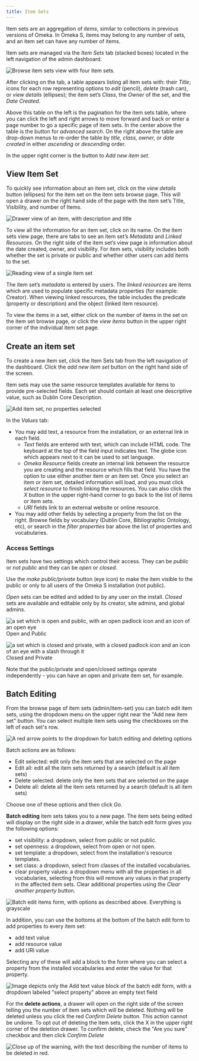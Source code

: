 ```yaml
---
title: Item Sets
---
```


Item sets are an aggregation of *items*, similar to collections in previous versions of Omeka. In Omeka S, items may belong to any number of sets, and an item set can have any number of items.

Item sets are managed via the *Item Sets* tab (stacked boxes) located in the left navigation of the admin dashboard. 

![Browse item sets view with four item sets.](/content/contentfiles/itemsets_browse.png)

After clicking on the tab, a table appears listing all item sets with: their *Title*; icons for each row representing options to *edit* (pencil), *delete* (trash can), or *view details* (ellipses); the item set’s *Class*, the *Owner* of the set, and the *Date Created*.

Above this table on the left is the pagination for the item sets table, where you can click the left and right arrows to move forward and back or enter a page number to go a specific page of item sets. In the center above the table is the button for *advanced search*. On the right above the table are drop-down menus to re-order the table by *title, class, owner,* or *date created* in either *ascending* or *descending* order. 

In the upper right corner is the button to *Add new item set*. 


## View Item Set

To quickly see information about an item set, click on the *view details* button (ellipses) for the item set on the item sets browse page. This will open a drawer on the right hand side of the page with the item set’s Title, Visibility, and number of Items.

![Drawer view of an item, with description and title](/content/contentfiles/itemsets_drawer.png)

To view all the information for an item set, click on its name. On the item sets view page, there are tabs to see an item set’s *Metadata* and *Linked Resources*. On the right side of the item set’s view page is information about the date created, owner, and visibility. For item sets, visibility includes both whether the set is private or public and whether other users can add items to the set. 

![Reading view of a single item set](/content/contentfiles/itemsets_view.png)

The item set’s *metadata* is entered by users. The *linked resources* are items which are used to populate specific metadata properties (for example: Creator). When viewing linked resources, the table includes the predicate (property or description) and the object (linked item resource).

To view the items in a set, either click on the number of items in the set on the item set browse page, or click the *view items* button in the upper right corner of the individual item set page.


## Create an item set

To create a new item set, click the Item Sets tab from the left navigation of the dashboard. Click the *add new item set* button on the right hand side of the screen.

Item sets may use the same resource templates available for items to provide pre-selected fields. Each set should contain at least one descriptive value, such as Dublin Core Description. 

![Add item set, no properties selected](/content/contentfiles/itemsets_add.png)

In the *Values* tab:
- You may add text, a resource from the installation, or an external link in each field.  
    * *Text* fields are entered with text, which can include HTML code. The keyboard at the top of the field input indicates text. The globe icon which appears next to it can be used to set language. 
    * *Omeka Resource* fields create an internal link between the resource you are creating and the resource which fills that field. You have the option to use either another item or an item set. Once you select an item or item set, detailed information will load, and you must click *select resource* to finish linking the resources. You can also click the *X* button in the upper right-hand corner to go back to the list of items or item sets.
    * *URI* fields link to an external website or online resource.
- You may add other fields by selecting a property from the list on the right. Browse fields by vocabulary (Dublin Core, Bibliographic Ontology, etc), or search in the *filter properties* bar above the list of properties and vocabularies.


### Access Settings
Item sets have two settings which control their access. They can be *public* or *not public* and they can be *open* or *closed*.

Use the *make public/private* button (eye icon) to make the item visible to the public or only to all users of the Omeka S installation (not public). 

*Open* sets can be edited and added to by any user on the install.
*Closed* sets are available and editable only by its creator, site admins, and global admins.

![a set which is open and public, with an open padlock icon and an icon of an open eye](/content/contentfiles/setOpenPublic.png) Open and Public 

![a set which is closed and private, with a closed padlock icon and  an icon of an eye with a slash through it](/content/contentfiles/setClosedPrivate.png)  Closed and Private

Note that the public/private and open/closed settings operate independently - you can have an open and private item set, for example.

## Batch Editing

From the browse page of item sets (admin/item-set) you can batch edit item sets, using the dropdown menu on the upper right near the "Add new item set" button. You can select multiple item sets using the checkboxes on the left of each set's row.

![A red arrow points to the dropdown for batch editing and deleting options](/content/contentfiles/itemsets_batch.png)

Batch actions are as follows:  
- Edit selected: edit only the item sets that are selected on the page
- Edit all: edit all the item sets returned by a search (default is all item sets)
- Delete selected: delete only the item sets that are selected on the page
- Delete all: delete all the item sets returned by a search (default is all item sets)

Choose one of these options and then click *Go*.

**Batch editing** item sets takes you to a new page. The item sets being edited will display on the right side in a drawer, while the batch edit form gives you the following options:  

- set visibility: a dropdown, select from public or not public.
- set openness: a dropdown, select from open or not open.
- set template: a dropdown, select from the installation's resource templates.
- set class: a dropdown, select from classes of the installed vocabularies.
- clear property values: a dropdown menu with all the properties in all vocabularies, selecting from this will remove any values in that property in the affected item sets. Clear additional properties using the *Clear another property* button.

![Batch edit items form, with options as described above. Everything is grayscale](/content/contentfiles/itemsets_batchedit.png)

In addition,  you can use the bottoms at the bottom of the batch edit form to add properties to every item set:

- add text value
- add resource value
- add URI value  

Selecting any of these will add a block to the form where you can select a property from the installed vocabularies and enter the value for that property.

![Image depicts only the Add text value block of the batch edit form, with a dropdown labeled "select property" above an empty text field](/content/contentfiles/itemsets_property.png)

For the **delete actions**, a drawer will open on the right side of the screen telling you the number of item sets which will be deleted. Nothing will be deleted unless you click the red *Confirm Delete* button. This action cannot be undone. To opt out of deleting the item sets, click the X in the upper right corner of the deletion drawer. To confirm delete, check the "Are you sure" checkbox and then click *Confirm Delete*

![Close up of the warning, with the text describing the number of items to be deleted in red.](/content/contentfiles/itemsets_bulkdelete.png)
